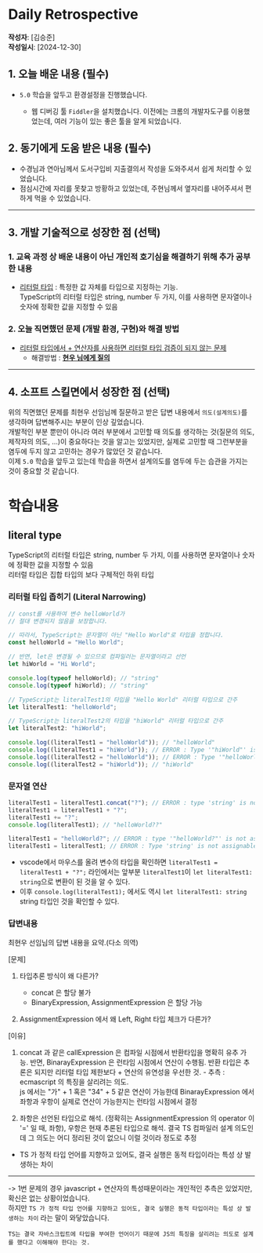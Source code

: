 # Daily Retrospective

**작성자**: [김승준]  
**작성일시**: [2024-12-30]

## 1. 오늘 배운 내용 (필수)

-   `5.0` 학습을 앞두고 환경설정을 진행했습니다.

    -   웹 디버깅 툴 `Fiddler`을 설치했습니다. 이전에는 크롬의 개발자도구를 이용했었는데, 여러 기능이 있는 좋은 툴을 알게 되었습니다.

## 2. 동기에게 도움 받은 내용 (필수)

-   수경님과 연아님께서 도서구입비 지출결의서 작성을 도와주셔서 쉽게 처리할 수 있었습니다.
-   점심시간에 자리를 못찾고 방황하고 있었는데, 주현님께서 옆자리를 내어주셔서 편하게 먹을 수 있었습니다.

---

## 3. 개발 기술적으로 성장한 점 (선택)

### 1. 교육 과정 상 배운 내용이 아닌 개인적 호기심을 해결하기 위해 추가 공부한 내용

-   [리터럴 타입](#literal-type) : 특정한 값 자체를 타입으로 지정하는 기능.  
    TypeScript의 리터럴 타입은 string, number 두 가지, 이를 사용하면 문자열이나 숫자에 정확한 값을 지정할 수 있음

### 2. 오늘 직면했던 문제 (개발 환경, 구현)와 해결 방법

-   [리터럴 타입에서 + 연산자를 사용하면 리터럴 타입 검증이 되지 않는 문제](#문자열-연산)
    -   해결방법 : [**현우 님에게 질의**](#답변내용)

---

## 4. 소프트 스킬면에서 성장한 점 (선택)

위의 직면했던 문제를 최현우 선임님께 질문하고 받은 답변 내용에서 `의도(설계의도)`를 생각하며 답변해주시는 부분이 인상 깊었습니다.  
개발적인 부분 뿐만이 아니라 여러 부분에서 고민할 때 의도를 생각하는 것(질문의 의도, 제작자의 의도, ...)이 중요하다는 것을 알고는 있었지만, 실제로 고민할 때 그런부분을 염두에 두지 않고 고민하는 경우가 많았던 것 같습니다.  
이제 `5.0` 학습을 앞두고 있는데 학습을 하면서 설계의도를 염두에 두는 습관을 가지는 것이 중요할 것 같습니다.

# 학습내용

## literal type

TypeScript의 리터럴 타입은 string, number 두 가지, 이를 사용하면 문자열이나 숫자에 정확한 값을 지정할 수 있음  
리터럴 타입은 집합 타입의 보다 구체적인 하위 타입

### 리터럴 타입 좁히기 (Literal Narrowing)

```ts
// const를 사용하여 변수 helloWorld가
// 절대 변경되지 않음을 보장합니다.

// 따라서, TypeScript는 문자열이 아닌 "Hello World"로 타입을 정합니다.
const helloWorld = "Hello World";

// 반면, let은 변경될 수 있으므로 컴파일러는 문자열이라고 선언
let hiWorld = "Hi World";

console.log(typeof helloWorld); // "string"
console.log(typeof hiWorld); // "string"

// TypeScript는 literalTest1의 타입을 "Hello World" 리터럴 타입으로 간주
let literalTest1: "helloWorld";

// TypeScript는 literalTest2의 타입을 "hiWorld" 리터럴 타입으로 간주
let literalTest2: "hiWorld";

console.log((literalTest1 = "helloWorld")); // "helloWorld"
console.log((literalTest1 = "hiWorld")); // ERROR : Type '"hiWorld"' is not assignable to type '"helloWorld"'
console.log((literalTest2 = "helloWorld")); // ERROR : Type '"helloWorld"' is not assignable to type '"hiWorld"'
console.log((literalTest2 = "hiWorld")); // "hiWorld"
```

### 문자열 연산

```ts
literalTest1 = literalTest1.concat("?"); // ERROR : type 'string' is not assignable to type '"helloWorld"'
literalTest1 = literalTest1 + "?";
literalTest1 += "?";
console.log(literalTest1); // "helloWorld??"

literalTest1 = "helloWorld?"; // ERROR : type '"helloWorld?"' is not assignable to type '"helloWorld"'
literalTest1 = literalTest1; // ERROR : Type 'string' is not assignable to type '"helloWorld" | "hiWorld"'.
```

-   vscode에서 마우스를 올려 변수의 타입을 확인하면 `literalTest1 = literalTest1 + "?";` 라인에서는 앞부분 `literalTest1`이 `let literalTest1: string`으로 변환이 된 것을 알 수 있다.
-   이후 `console.log(literalTest1);` 에서도 역시 `let literalTest1: string` string 타입인 것을 확인할 수 있다.

### 답변내용

최현우 선임님의 답변 내용을 요약.(다소 의역)

[문제]

1. 타입추론 방식이 왜 다른가?

    - concat 은 할당 불가
    - BinaryExpression, AssignmentExpression 은 할당 가능

2. AssignmentExpression 에서 왜 Left, Right 타입 체크가 다른가?

[이유]

1. concat 과 같은 callExpression 은 컴파일 시점에서 반환타입을 명확히 유추 가능.
   반면, BinarayExpression 은 런타임 시점에서 연산이 수행됨. 반환 타입은 추론은 되지만
   리터럴 타입 제한보다 + 연산의 유연성을 우선한 것. - 추측 : ecmascript 의 특징을 살리려는 의도.  
    js 에서는 "가" + 1 혹은 "34" + 5 같은 연산이 가능한데 BinarayExpression 에서 좌항과 우항이 실제로 연산이 가능한지는 런타임 시점에서 결정

2. 좌항은 선언된 타입으로 해석. (정확히는 AssignmentExpression 의 operator 이 '=' 일 때, 좌항), 우항은 현재 추론된 타입으로 해석.
   결국 TS 컴파일러 설계 의도인데 그 의도는 어디 정리된 것이 없으니 이럴 것이라 정도로 추정

-   TS 가 정적 타입 언어를 지향하고 있어도, 결국 실행은 동적 타입이라는 특성 상 발생하는 차이

---

-> 1번 문제의 경우 javascript + 연산자의 특성때문이라는 개인적인 추측은 있었지만, 확신은 없는 상황이었습니다.  
하지만 `TS 가 정적 타입 언어를 지향하고 있어도, 결국 실행은 동적 타입이라는 특성 상 발생하는 차이` 라는 말이 와닿았습니다.

    TS는 결국 자바스크립트에 타입을 부여한 언어이기 때문에 JS의 특징을 살리려는 의도로 설계를 했다고 이해해야 한다는 것.
